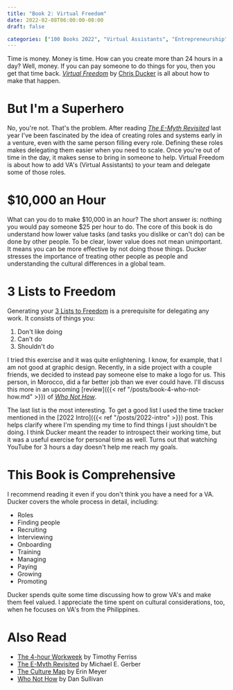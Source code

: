 ```yaml
---
title: "Book 2: Virtual Freedom"
date: 2022-02-08T06:00:00-08:00
draft: false

categories: ["100 Books 2022", "Virtual Assistants", "Entrepreneurship"]
---
```


Time is money. Money is time. How can you create more than 24 hours in a day?
Well, money. If you can pay someone to do things for you, then you get that time
back.
*[Virtual Freedom](https://smile.amazon.com/dp/1939529743/)*
by
[Chris Ducker](https://www.chrisducker.com)
is all about how to make that happen.

# But I'm a Superhero

No, you're not. That's the problem. After reading
*[The E-Myth Revisited](https://smile.amazon.com/dp/0887307280/)*
last year I've been fascinated by the idea of creating roles and systems early
in a venture, even with the same person filling every role. Defining these roles
makes delegating them easier when you need to scale. Once you're out of time in
the day, it makes sense to bring in someone to help. Virtual Freedom is about how
to add VA's (Virtual Assistants) to your team and delegate some of those roles.

# $10,000 an Hour

What can you do to make $10,000 in an hour? The short answer is: nothing you would
pay someone $25 per hour to do. The core of this book is do understand how lower
value tasks (and tasks you dislike or can't do) can be done by other people. To
be clear, lower value does not mean unimportant. It means you can be more
effective by not doing those things. Ducker stresses the importance of treating
other people as people and understanding the cultural differences in a global
team.

# 3 Lists to Freedom

Generating your
[3 Lists to Freedom](https://www.virtualstafffinder.com/3-lists-freedom/)
is a prerequisite for delegating any work. It consists of things you:

1. Don't like doing
2. Can't do
3. Shouldn't do

I tried this exercise and it was quite enlightening. I know, for example, that
I am not good at graphic design. Recently, in a side project with a couple friends,
we decided to instead pay someone else to make a logo for us. This person, in
Morocco, did a far better job than we ever could have. I'll discuss this more in
an upcoming
[review]({{< ref "/posts/book-4-who-not-how.md" >}})
of
*[Who Not How](https://smile.amazon.com/dp/1401960588/)*.

The last list is the most interesting. To get a good list I used the time tracker
mentioned in the
[2022 Intro]({{< ref "/posts/2022-intro" >}})
post. This helps clarify where I'm spending my time to find things I just shouldn't
be doing. I think Ducker meant the reader to introspect their working time, but
it was a useful exercise for personal time as well. Turns out that watching YouTube
for 3 hours a day doesn't help me reach my goals.

# This Book is Comprehensive

I recommend reading it even if you don't think you have a need for a VA. Ducker
covers the whole process in detail, including:

* Roles
* Finding people
* Recruiting
* Interviewing
* Onboarding
* Training
* Managing
* Paying
* Growing
* Promoting


Ducker spends quite some time discussing how to grow VA's and make them feel valued.
I appreciate the time spent on cultural considerations, too, when he focuses on
VA's from the Philippines.

# Also Read

* [The 4-hour Workweek](https://smile.amazon.com/dp/0307465357/)
  by Timothy Ferriss
* [The E-Myth Revisited](https://smile.amazon.com/dp/0887307280/)
  by Michael E. Gerber
* [The Culture Map](https://smile.amazon.com/dp/1610392507/)
  by Erin Meyer
* [Who Not How](https://smile.amazon.com/dp/1401960588/)
  by Dan Sullivan